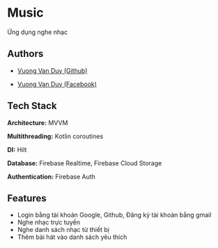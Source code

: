 # Music
Ứng dụng nghe nhạc
## Authors

- [Vuong Van Duy (Github)](https://github.com/vuongvanduy0210)

- [Vuong Van Duy (Facebook)](https://www.facebook.com/vuongduy03)

## Tech Stack

**Architecture:** MVVM

**Multithreading:** Kotlin coroutines

**DI:** Hilt

**Database:** Firebase Realtime, Firebase Cloud Storage

**Authentication:** Firebase Auth

## Features

- Login bằng tài khoản Google, Github, Đăng ký tài khoản bằng gmail
- Nghe nhạc trực tuyến
- Nghe danh sách nhạc từ thiết bị
- Thêm bài hát vào danh sách yêu thích
